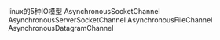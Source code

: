 linux的5种IO模型
AsynchronousSocketChannel
AsynchronousServerSocketChannel
AsynchronousFileChannel
AsynchronousDatagramChannel